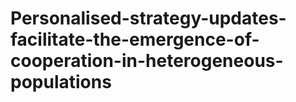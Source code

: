 # Personalised-strategy-updates-facilitate-the-emergence-of-cooperation-in-heterogeneous-populations